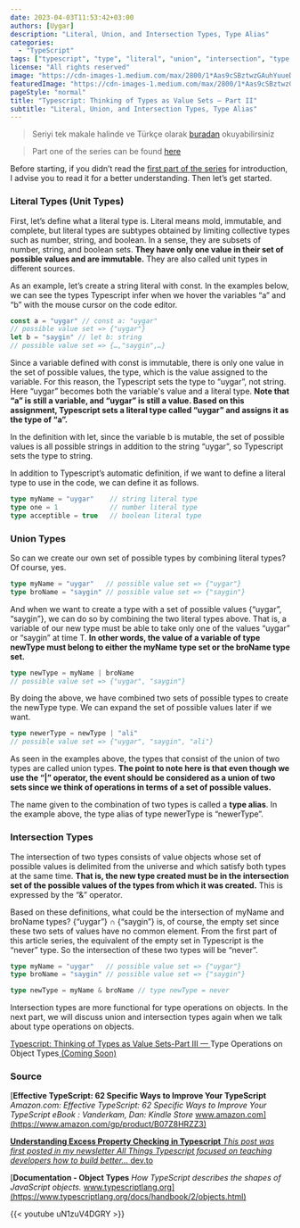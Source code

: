 ```yaml
---
date: 2023-04-03T11:53:42+03:00
authors: [Uygar]
description: "Literal, Union, and Intersection Types, Type Alias"
categories:
  - "TypeScript"
tags: ["typescript", "type", "literal", "union", "intersection", "type alias"]
license: "All rights reserved"
image: "https://cdn-images-1.medium.com/max/2800/1*Aas9cSBztwzGAuhYuueDMQ.jpeg"
featuredImage: "https://cdn-images-1.medium.com/max/2800/1*Aas9cSBztwzGAuhYuueDMQ.jpeg"
pageStyle: "normal"
title: "Typescript: Thinking of Types as Value Sets — Part II"
subtitle: "Literal, Union, and Intersection Types, Type Alias"
---
```


> Seriyi tek makale halinde ve Türkçe olarak [buradan](https://blog.uygar.dev/typescriptte-tipleri-deger-kumeleri-olarak-dusunmek-3cfd5b6adbf4?source=friends_link&sk=47d43b6f579d7e77367cac90a09bd1f9) okuyabilirsiniz

> Part one of the series can be found [here](https://blog.uygar.dev/typescript-thinking-of-types-as-value-sets-introduction-c4360942ce4b?source=friends_link&sk=ca054598aa1eaabbc896654e3c4b0997)

Before starting, if you didn’t read the [first part of the series](https://blog.uygar.dev/typescript-thinking-of-types-as-value-sets-introduction-c4360942ce4b?source=friends_link&sk=ca054598aa1eaabbc896654e3c4b0997) for introduction, I advise you to read it for a better understanding. Then let’s get started.

### Literal Types (Unit Types)

First, let’s define what a literal type is. Literal means mold, immutable, and complete, but literal types are subtypes obtained by limiting collective types such as number, string, and boolean. In a sense, they are subsets of number, string, and boolean sets. **They have only one value in their set of possible values and are immutable.** They are also called unit types in different sources.

As an example, let’s create a string literal with const. In the examples below, we can see the types Typescript infer when we hover the variables “a” and “b” with the mouse cursor on the code editor.
```typescript
const a = "uygar" // const a: "uygar"
// possible value set => {"uygar"}
let b = "saygin" // let b: string
// possible value set => {…,"saygin",…}
```
Since a variable defined with const is immutable, there is only one value in the set of possible values, the type, which is the value assigned to the variable. For this reason, the Typescript sets the type to “uygar”, not string. Here “uygar” becomes both the variable's value and a literal type. **Note that “a” is still a variable, and “uygar” is still a value. Based on this assignment, Typescript sets a literal type called “uygar” and assigns it as the type of “a”.**

In the definition with let, since the variable b is mutable, the set of possible values is all possible strings in addition to the string “uygar”, so Typescript sets the type to string.

In addition to Typescript’s automatic definition, if we want to define a literal type to use in the code, we can define it as follows.
```typescript
type myName = "uygar"    // string literal type
type one = 1             // number literal type
type acceptible = true   // boolean literal type
```
### Union Types

So can we create our own set of possible types by combining literal types? Of course, yes.
```typescript
type myName = "uygar"   // possible value set => {"uygar"}
type broName = "saygin" // possible value set => {"saygin"}
```
And when we want to create a type with a set of possible values {“uygar”, “saygin”}, we can do so by combining the two literal types above. That is, a variable of our new type must be able to take only one of the values “uygar” or “saygin” at time T. **In other words, the value of a variable of type newType must belong to either the myName type set or the broName type set.**
```typescript
type newType = myName | broName
// possible value set => {"uygar", "saygin"}
```
By doing the above, we have combined two sets of possible types to create the newType type. We can expand the set of possible values later if we want.
```typescript
type newerType = newType | "ali"
// possible value set => {"uygar", "saygin", "ali"}
```
As seen in the examples above, the types that consist of the union of two types are called union types. **The point to note here is that even though we use the “|” operator, the event should be considered as a union of two sets since we think of operations in terms of a set of possible values.**

The name given to the combination of two types is called a **type alias**. In the example above, the type alias of type newerType is “newerType”.

### Intersection Types

The intersection of two types consists of value objects whose set of possible values is delimited from the universe and which satisfy both types at the same time. **That is, the new type created must be in the intersection set of the possible values of the types from which it was created.** This is expressed by the “&” operator.

Based on these definitions, what could be the intersection of myName and broName types? {“uygar”} ∩ {“saygin”} is, of course, the empty set since these two sets of values have no common element. From the first part of this article series, the equivalent of the empty set in Typescript is the “never” type. So the intersection of these two types will be “never”.
```typescript
type myName = "uygar"   // possible value set => {"uygar"}
type broName = "saygin" // possible value set => {"saygin"}

type newType = myName & broName // type newType = never
```
Intersection types are more functional for type operations on objects. In the next part, we will discuss union and intersection types again when we talk about type operations on objects.

[Typescript: Thinking of Types as Value Sets-Part III — ](#)Type Operations on Object Types[ (Coming Soon)](#)

### **Source**
[**Effective TypeScript: 62 Specific Ways to Improve Your TypeScript**
_Amazon.com: Effective TypeScript: 62 Specific Ways to Improve Your TypeScript eBook : Vanderkam, Dan: Kindle Store_ www.amazon.com](https://www.amazon.com/gp/product/B07Z8HRZZ3)

[**Understanding Excess Property Checking in Typescript**
_This post was first posted in my newsletter All Things Typescript focused on teaching developers how to build better…_ dev.to](https://dev.to/this-is-learning/understanding-excess-property-checking-in-typescript-ook)

[**Documentation - Object Types**
_How TypeScript describes the shapes of JavaScript objects._ www.typescriptlang.org](https://www.typescriptlang.org/docs/handbook/2/objects.html)

{{< youtube uN1zuV4DGRY >}}